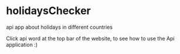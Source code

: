 # holidaysChecker
api app about holidays in different countries

Click api word at the top bar of the website, to see how to use the Api application :)
